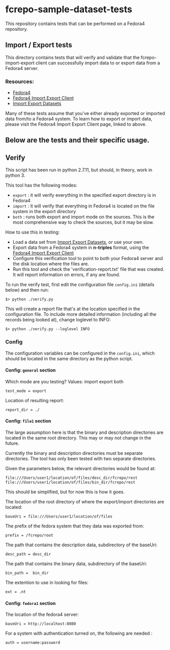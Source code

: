 # fcrepo-sample-dataset-tests

This repository contains tests that can be performed on a Fedora4 repository. 

## Import / Export tests

This directory contains tests that will verify and validate that the
fcrepo-import-export client can successfully import data to or export data from a
Fedora4 server.

### Resources: 
* [Fedora4](http://github.com/fcrepo4/fcrepo4)
* [Fedora4 Import Export Client](http://github.com/fcrepo4-labs/fcrepo-import-export)
* [Import Export Datasets](http://github.com/fcrepo4-labs/fcrepo-sample-dataset)

Many of these tests assume that you've either already exported or imported data from/to a
Fedora4 system.  To learn how to export or import data, please visit the 
Fedora4 Import Export Client page, linked to above.


Below are the tests and their specific usage.
---

## Verify

This script has been run in python 2.7.11, but should, in theory, work in python 3.

This tool has the following modes:
* `export` : it will verify everything in the specified export directory is in Fedora4
* `import` : it will verify that everything in Fedora4 is located on the file system in the export directory
* `both` : runs both export and import mode on the sources.  This is the most comprehensive way to check the sources, but it may be slow.


How to use this in testing:
* Load a data set from [Import Export Datasets](http://github.com/fcrepo4-labs/fcrepo-sample-dataset), or use your own.
* Export data from a Fedora4 system in **n-triples** format, using the [Fedora4 Import Export Client](http://github.com/fcrepo4-labs/fcrepo-import-export)
* Configure this verification tool to point to both your Fedora4 server and the disk location where the files are.
* Run this tool and check the 'verification-report.txt' file that was created. It will report information on errors, if any are found. 

To run the verify test, first edit the configuration file ```config.ini``` (details below) and
then run:

    $> python ./verify.py

This will create a report file that's at the location specified in the configuration file.
To include more detailed information (including all the records being looked at), change loglevel to INFO:

    $> python ./verify.py --loglevel INFO


### Config

The configuration variables can be configured in the ```config.ini```, which should be
located in the same directory as the python script.

#### Config: ```general``` section
Which mode are you testing?  Values: import export both

    test_mode = export

Location of resulting report:

    report_dir = ./

#### Config:  ```file1``` section

The large assumption here is that the binary and description directories are
located in the same root directory.  This may or may not change in the future.

Currently the binary and description directories must be separate directories.  The tool has only
been tested with two separate directories.

Given the parameters below, the relevant directories would be found at:

    file:///Users/user1/location/of/files/desc_dir/fcrepo/rest
    file:///Users/user1/location/of/files/bin_dir/fcrepo/rest

This should be simplified, but for now this is how it goes.

The location of the root directory of where the export/import directories are located:

    baseUri = file:///Users/user1/location/of/files

The prefix of the fedora system that they data was exported from:

    prefix = /fcrepo/root

The path that contains the description data, subdirectory of the baseUri:

    desc_path = desc_dir

The path that contains the binary data, subdirectory of the baseUri:

    bin_path =  bin_dir

The extention to use in looking for files:

    ext = .nt

#### Config: ```fedora1``` section

The location of the fedora4 server:

    baseUri = http://localhost:8080

For a system with authentication turned on, the following are needed :

    auth = username:password
